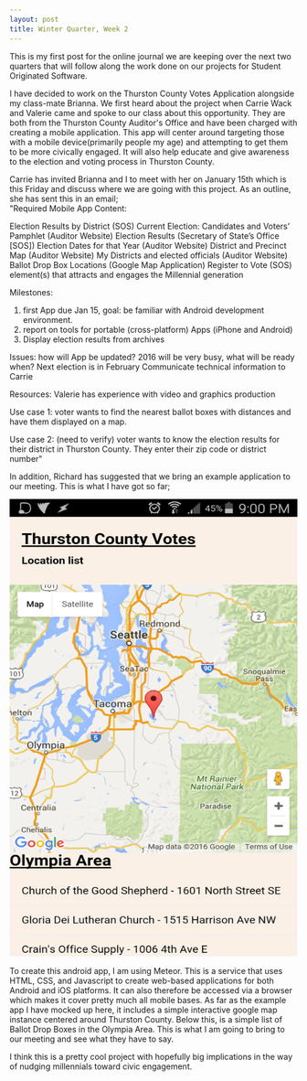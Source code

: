 ```yaml
---
layout: post
title: Winter Quarter, Week 2
---
```


This is my first post for the online journal we are keeping over the next two quarters that will follow along the work done on our projects for Student Originated Software.

I have decided to work on the Thurston County Votes Application alongside my class-mate Brianna. We first heard about the project when Carrie Wack and Valerie came and spoke to our class about this opportunity. They are both from the Thurston County Auditor's Office and have been charged with creating a mobile application. This app will center around targeting those with a mobile device(primarily people my age) and attempting to get them to be more civically engaged. It will also help educate and give awareness to the election and voting process in Thurston County. 

Carrie has invited Brianna and I to meet with her on January 15th which is this Friday and discuss where we are going with this project. As an outline, she has sent this in an email;
<br>
"Required Mobile App Content:

Election Results by District (SOS)
Current Election: Candidates and Voters’ Pamphlet (Auditor Website)
Election Results (Secretary of State’s Office [SOS])
Election Dates for that Year (Auditor Website)
District and Precinct Map (Auditor Website)
My Districts and elected officials (Auditor Website)
Ballot Drop Box Locations (Google Map Application)
Register to Vote (SOS)
element(s) that attracts and engages the Millennial generation


Milestones:
1. first App due Jan 15, goal: be familiar with Android development environment.
2. report on tools for portable (cross-platform) Apps (iPhone and Android)
3. Display election results from archives

Issues:
how will App be updated?
2016 will be very busy, what will be ready when?
Next election is in February
Communicate technical information to Carrie

Resources:
Valerie has experience with video and graphics production

Use case 1:
voter wants to find the nearest ballot boxes with distances and
have them displayed on a map.

Use case 2: (need to verify)
voter wants to know the election results for their district in Thurston County.
They enter their zip code or district number"

In addition, Richard has suggested that we bring an example application to our meeting. This is what I have got so far;

<img class="roundrect" src="/images/2016-01-11_Example_app_Screengrab.png" height="800" width="550" >
<br>

To create this android app, I am using Meteor. This is a service that uses HTML, CSS, and Javascript to create web-based applications for both Android and iOS platforms. It can also therefore be accessed via a browser which makes it cover pretty much all mobile bases. As far as the example app I have mocked up here, it includes a simple interactive google map instance centered around Thurston County. Below this, is a simple list of Ballot Drop Boxes in the Olympia Area. This is what I am going to bring to our meeting and see what they have to say.

I think this is a pretty cool project with hopefully big implications in the way of nudging millennials toward civic engagement. 